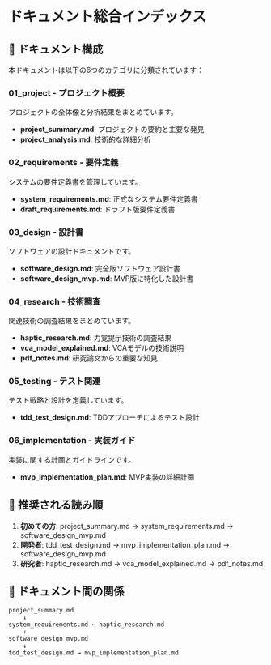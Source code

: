 # ドキュメント総合インデックス

## 📁 ドキュメント構成

本ドキュメントは以下の6つのカテゴリに分類されています：

### 01_project - プロジェクト概要
プロジェクトの全体像と分析結果をまとめています。

- **project_summary.md**: プロジェクトの要約と主要な発見
- **project_analysis.md**: 技術的な詳細分析

### 02_requirements - 要件定義
システムの要件定義書を管理しています。

- **system_requirements.md**: 正式なシステム要件定義書
- **draft_requirements.md**: ドラフト版要件定義書

### 03_design - 設計書
ソフトウェアの設計ドキュメントです。

- **software_design.md**: 完全版ソフトウェア設計書
- **software_design_mvp.md**: MVP版に特化した設計書

### 04_research - 技術調査
関連技術の調査結果をまとめています。

- **haptic_research.md**: 力覚提示技術の調査結果
- **vca_model_explained.md**: VCAモデルの技術説明
- **pdf_notes.md**: 研究論文からの重要な知見

### 05_testing - テスト関連
テスト戦略と設計を定義しています。

- **tdd_test_design.md**: TDDアプローチによるテスト設計

### 06_implementation - 実装ガイド
実装に関する計画とガイドラインです。

- **mvp_implementation_plan.md**: MVP実装の詳細計画

## 📖 推奨される読み順

1. **初めての方**: project_summary.md → system_requirements.md → software_design_mvp.md
2. **開発者**: tdd_test_design.md → mvp_implementation_plan.md → software_design_mvp.md
3. **研究者**: haptic_research.md → vca_model_explained.md → pdf_notes.md

## 🔄 ドキュメント間の関係

```
project_summary.md
    ↓
system_requirements.md ← haptic_research.md
    ↓
software_design_mvp.md
    ↓
tdd_test_design.md → mvp_implementation_plan.md
```